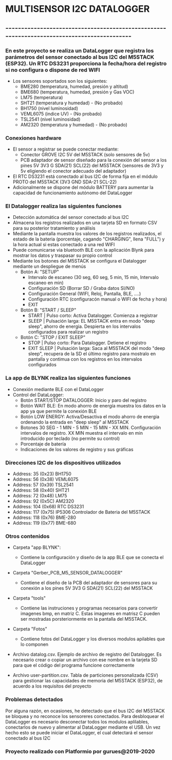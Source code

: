 # **MULTISENSOR I2C DATALOGGER**

## -------------------------------------------------------------------------------------------

### En este proyecto se realiza un DataLogger que registra los parámetros del sensor conectado al bus I2C del M5STACK (ESP32). Un RTC DS3231 proporciona la fecha/hora del registro si no configura o dispone de red WIFI

- Los sensores soportados son los siguientes:
  - BME280 (temperatura, humedad, presión y altitud)
  - BME680 (temperatura, humedad, presión y Gas VOC)
  - LM75 (temperatura)
  - SHT21 (temperatura y humedad) - (No probado)
  - BH1750 (nivel luminosidad)
  - VEML6075 (indice UV) - (No probado)
  - TSL2541 (nivel luminosidad)
  - AM2320 (temperatura y humedad) - (No probado)
  
### Conexiones hardware

- El sensor a registrar se puede conectar mediante:
  - Conector GROVE I2C 5V del M5STACK (solo sensores de 5v)
  - PCB adaptador de sensor diseñado para la conexión del sensor a los pines 5V 3V3 G SDA(21) SCL(22) del M5STACK (sensores de 3V3 y 5v eligiendo el conector adecuado del adaptador)
- El RTC DS3231 está conectado al bus I2C de forma fija en el módulo PROTO del M5STACK (3V3 GND SDA-21 SCL-22)
- Adicionalmente se dispone del módulo BATTERY para aumentar la capacidad de funcionamiento autónomo del DataLogger
  
### El Datalogger realiza las siguientes funciones

- Detección automática del sensor conectado al bus I2C
- Almacena los registros realizados en una tarjeta SD en formato CSV para su posterior tratamiento y análisis
- Mediante la pantalla muestra los valores de los registros realizados, el estado de la bateria (porcentaje, cagando "CHARGING", llena "FULL") y la hora actual si estas conectado a una red WIFI
- Puede comunicarse via bluetooth BLE con la aplicación Blynk para mostrar los datos y traspasar su propio control
- Mediante los botones del M5STACK se configura el Datalogger mediante un despliegue de menús
  - Botón A: "SETUP"
    - Intervalo de escaneo (30 seg, 60 seg, 5 min, 15 min, Intervalo escaneo en min)
    - Configuración SD (Borrar SD / Graba datos SI/NO)
    - Configuración General (WIFI, Reloj, Pantalla, BLE, ....)
    - Configuración RTC (configuracón manual o WIFI de fecha y hora)
    - EXIT
  - Botón B: "START / SLEEP"
    - START | Pulso corto: Activa Datalogger. Comienza a registrar
    - SLEEP | Pulsación larga: EL M5STACK entra en modo "deep sleep", ahorro de energia. Despierta en los intervalos configurados para realizar un registro
  - Botón C: "STOP / EXIT SLEEP"
    - STOP | Pulso corto: Para Datalogger. Detiene el registro
    - EXIT SLEEP | Pulsación larga: Saca al M5STACK del modo "deep sleep", recupera de la SD el último registro para mostralo en pantalla y contimua con los registros en los intervalos configurados
  
### La app de BLYNK realiza las siguientes funciones

- Conexión mediante BLE con el DataLogger
- Control del DataLogger:
  - Botón START/STOP DATALOGGER: Inicio y paro del registro
  - Botón WAIT BLE: En modo ahorro de energía muestra los datos en la app ya que permite la conexión BLE
  - Botón LOW ENERGY: Activa/Desactiva el modo ahorro de energia ordenando la entrada en "deep sleep" al M5STACK
  - Botones 30 SEG - 1 MIN - 5 MIN - 15 MIN - XX MIN. Configuración intervalos de registro. XX MIN muestra el intervalo en min introducido por teclado (no permite su control)
  - Porcentaje de batería
  - Indicaciones de los valores de registro y sus gráficas

### Direcciones I2C de los dispositivos utilizados

- Address: 35  (0x23) BH1750
- Address: 56  (0x38) VEML6075
- Address: 57  (0x39) TSL2541
- Address: 58  (0x40) SHT21
- Address: 72  (0x48) LM75
- Address: 92  (0x5C) AM2320
- Address: 104 (0x68) RTC DS3231
- Address: 117 (0x75) IP5306 Controlador de Bateria del M5STACK
- Address: 118 (0x76) BME-280
- Address: 119 (0x77) BME-680
  
### Otros contenidos

- Carpeta "app BLYNK":
  - Contiene la configuración y diseño de la app BLE que se conecta el DataLogger
  
- Carpeta "Gerber_PCB_M5_SENSOR_DATALOGGER"
  - Contiene el diseño de la PCB del adaptador de sensores para su conexión a los pines 5V 3V3 G SDA(21) SCL(22) del M5STACK

- Carpeta "tools"
  - Contiene las instruciones y programas necesarios para convertir imagenes bmp, en matriz C. Estas imagenes en matrisz C pueden ser mostradas porsteriormente en la pantalla del M5STACK.

- Carpeta "Fotos"
  - Contiene fotos del DataLogger y los diversos modulos apilables que lo componen

- Archivo datalog.csv. Ejemplo de archivo de registro del Datalogger. Es necesario crear o copiar un archivo con ese nombre en la tarjeta SD para que el código del programa funcione correctamente

- Archivo user-partition.csv. Tabla de particiones personalizada (CSV) para gestionar las capacidades de memoria del M5STACK (ESP32), de acuerdo a los requisitos del proyecto

### Problemas detectados

Por alguna razón, en ocasiones, he detectado que el bus I2C del M5STACK se bloquea y no reconoce los sensoreres conectados. Para desbloquear el DataLogger es necesario desconectar todos los modulos aplilables, conectarlos de nuevo y alimentar al DataLogger mediante el USB. Un vez hecho esto se puede iniciar el DataLogger, el cual detectará el sensor conectado al bus I2C

### Proyecto realizado con Platformio por gurues@2019-2020
